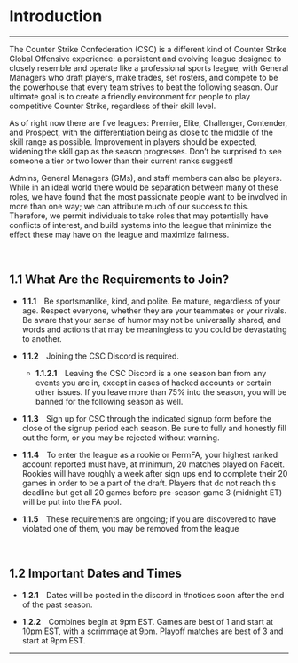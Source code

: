# Introduction

---

The Counter Strike Confederation (CSC) is a different kind of Counter Strike Global Offensive experience: a persistent and evolving league designed to closely resemble and operate like a professional sports league, with General Managers who draft players, make trades, set rosters, and compete to be the powerhouse that every team strives to beat the following season. Our ultimate goal is to create a friendly environment for people to play competitive Counter Strike, regardless of their skill level.

As of right now there are five leagues: Premier, Elite, Challenger, Contender, and Prospect, with the differentiation being as close to the middle of the skill range as possible.
Improvement in players should be expected, widening the skill gap as the season progresses. Don’t be surprised to see someone a tier or two lower than their current ranks suggest!

Admins, General Managers (GMs), and staff members can also be players. While in an ideal world there would be separation between many of these roles, we have found that the most passionate people want to be involved in more than one way; we can attribute much of our success to this. Therefore, we permit individuals to take roles that may potentially have conflicts of interest, and build systems into the league that minimize the effect these may have on the league and maximize fairness.

&emsp;

## 1.1 What Are the Requirements to Join?

- **1.1.1**&emsp;Be sportsmanlike, kind, and polite. Be mature, regardless of your age. Respect everyone, whether they are your teammates or your rivals. Be aware that your sense of humor may not be universally shared, and words and actions that may be meaningless to you could be devastating to another.

- **1.1.2**&emsp;Joining the CSC Discord is required.

    - **1.1.2.1**&emsp;Leaving the CSC Discord is a one season ban from any events you are in, except in cases of hacked accounts or certain other issues. If you leave more than 75% into the season, you will be banned for the following season as well.

- **1.1.3**&emsp;Sign up for CSC through the indicated signup form before the close of the signup period each season. Be sure to fully and honestly fill out the form, or you may be rejected without warning.

- **1.1.4**&emsp;To enter the league as a rookie or PermFA, your highest ranked account reported must have, at minimum, 20 matches played on Faceit. Rookies will have roughly a week after sign ups end to complete their 20 games in order to be a part of the draft. Players that do not reach this deadline but get all 20 games before pre-season game 3 (midnight ET) will be put into the FA pool.

- **1.1.5**&emsp;These requirements are ongoing; if you are discovered to have violated one of them, you may be removed from the league

&emsp;

## 1.2 Important Dates and Times

- **1.2.1**&emsp;Dates will be posted in the discord in #notices soon after the end of the past season.

- **1.2.2**&emsp;Combines begin at 9pm EST. Games are best of 1 and start at 10pm EST, with a scrimmage at 9pm. Playoff matches are best of 3 and start at 9pm EST.

---
